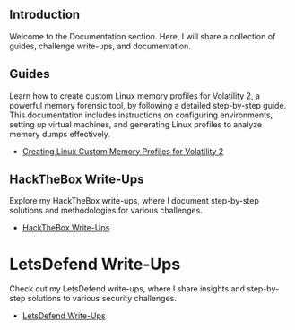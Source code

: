 ## Introduction
Welcome to the Documentation section. Here, I will share a collection of guides, challenge write-ups, and documentation.

## Guides
Learn how to create custom Linux memory profiles for Volatility 2, a powerful memory forensic tool, by following a detailed step-by-step guide. 
This documentation includes instructions on configuring environments, setting up virtual machines, and generating Linux profiles to analyze memory dumps effectively.
- [Creating Linux Custom Memory Profiles for Volatility 2](Creating%20Linux%20Custom%20Memory%20Profiles%20for%20Volatility%202.pdf)

## HackTheBox Write-Ups
Explore my HackTheBox write-ups, where I document step-by-step solutions and methodologies for various challenges.

- [HackTheBox Write-Ups](HackTheBox-Write-Ups/)

# LetsDefend Write-Ups
Check out my LetsDefend write-ups, where I share insights and step-by-step solutions to various security challenges.

- [LetsDefend Write-Ups](LetsDefend-Write-Ups/)
